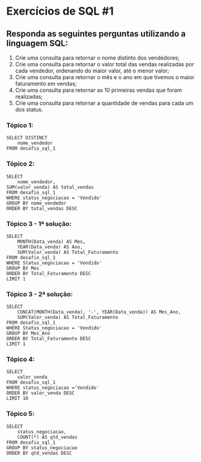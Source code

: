 # Exercícios de SQL #1

## Responda as seguintes perguntas utilizando a linguagem SQL:

1. Crie uma consulta para retornar o nome distinto dos vendedores;
2. Crie uma consulta para retornar o valor total das vendas realizadas por cada vendedor, ordenando do maior valor, até o menor valor;
4. Crie uma consulta para retornar o mês e o ano em que tivemos o maior faturamento em vendas;
5. Crie uma consulta para retornar as 10 primeiras vendas que foram realizadas;
6. Crie uma consulta para retornar a quantidade de vendas para cada um dos status.

### Tópico 1:
    
    SELECT DISTINCT
        nome_vendedor
    FROM desafio_sql_1


### Tópico 2:

    SELECT
        nome_vendedor,
    SUM(valor_venda) AS total_vendas  
    FROM desafio_sql_1
    WHERE status_negociacao = 'Vendido'
    GROUP BY nome_vendedor
    ORDER BY total_vendas DESC


### Tópico 3 - 1ª solução:

    SELECT 
        MONTH(Data_venda) AS Mes,
        YEAR(Data_venda) AS Ano,
        SUM(Valor_venda) AS Total_Faturamento
    FROM desafio_sql_1
    WHERE Status_negociacao = 'Vendido'
    GROUP BY Mes
    ORDER BY Total_Faturamento DESC
    LIMIT 1

### Tópico 3 - 2ª solução:

    SELECT 
        CONCAT(MONTH(Data_venda), '-', YEAR(Data_venda)) AS Mes_Ano,
        SUM(Valor_venda) AS Total_Faturamento
    FROM desafio_sql_1
    WHERE Status_negociacao = 'Vendido'
    GROUP BY Mes_Ano
    ORDER BY Total_Faturamento DESC
    LIMIT 1


### Tópico 4:

    SELECT
        valor_venda
    FROM desafio_sql_1
    WHERE status_negociacao ='Vendido'
    ORDER BY valor_venda DESC
    LIMIT 10


### Tópico 5:

    SELECT
        status_negociacao,
        COUNT(*) AS qtd_vendas
    FROM desafio_sql_1
    GROUP BY status_negociacao
    ORDER BY qtd_vendas DESC


